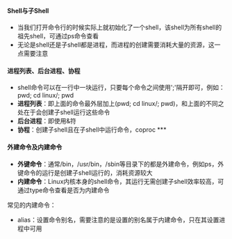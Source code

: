 #### Shell与子Shell

* 当我们打开命令行的时候实际上就初始化了一个shell，该shell为所有shell的祖先shell，可通过ps命令查看
* 无论是shell还是子shell都是进程，而进程的创建需要消耗大量的资源，这一点需要注意

#### 进程列表、后台进程、协程

* shell命令可以在一行中一块运行，只要每个命令之间使用';'隔开即可，例如：pwd; cd linux/; pwd
* **进程列表**：即上面的命令最外层加上(pwd; cd linux/; pwd)，和上面的不同之处在于会创建子shell运行这些命令
* **后台进程**：即使用&符
* **协程**：创建子shell且在子shell中运行命令，coproc ***

#### 外建命令及内建命令

* **外键命令**：通常/bin，/usr/bin，/sbin等目录下的都是外建命令，例如ps，外键命令的运行是创建子shell运行的，消耗资源较大
* **内建命令**：Linux内核本身的shell命令，其运行无需创建子shell效率较高，可通过type命令查看是否为内建命令

常见的内建命令：

* alias：设置命令别名，需要注意的是设置的别名属于内建命令，只在其设置进程中可用
